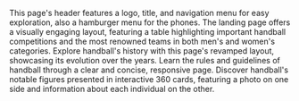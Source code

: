 This page's header features a logo, title, and navigation menu for easy exploration, also a hamburger menu for the phones. The landing page offers a visually engaging layout, featuring a table highlighting important handball competitions and the most renowned teams in both men's and women's categories. Explore handball's history with this page's revamped layout, showcasing its evolution over the years. Learn the rules and guidelines of handball through a clear and concise, responsive page. Discover handball's notable figures presented in interactive 360 cards, featuring a photo on one side and information about each individual on the other. 

